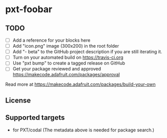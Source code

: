# pxt-foobar



## TODO

- [ ] Add a reference for your blocks here
- [ ] Add "icon.png" image (300x200) in the root folder
- [ ] Add "- beta" to the GitHub project description if you are still iterating it.
- [ ] Turn on your automated build on https://travis-ci.org
- [ ] Use "pxt bump" to create a tagged release on GitHub
- [ ] Get your package reviewed and approved https://makecode.adafruit.com/packages/approval

Read more at https://makecode.adafruit.com/packages/build-your-own

## License



## Supported targets

* for PXT/codal
(The metadata above is needed for package search.)

